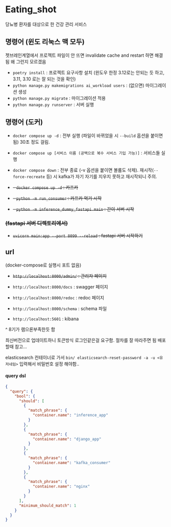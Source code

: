 # Eating_shot

당뇨병 환자를 대상으로 한 건강 관리 서비스

## 명령어 (윈도 리눅스 맥 모두)

젯브레인계열에서 프로젝트 파일이 안 뜨면 invalidate cache and restart 하면 해결됨 왜 그런지 모르겠음

- `poetry install` : 프로젝트 요구사항 설치 (윈도우 한정 3.12로는 안되는 듯 하고, 3.11, 3.10 로는 잘 되는 것을 확인)
- `python manage.py makemigrations ai_workload users` : (없으면) 마이그레이션 생성
- `python manage.py migrate` : 마이그레이션 적용
- `python manage.py runserver` : 서버 실행

## 명령어 (도커)

- `docker compose up -d` : 전부 실행 (파일이 바뀌었을 시 `--build` 옵션을 붙이면 됨) 30초 정도 걸림.
- `docker compose up [서비스 이름 (공백으로 복수 서비스 기입 가능)]` : 서비스들 실행
- `docker compose down` : 전부 종료 (-v 옵션을 붙이면 볼륨도 삭제). 재시작(`--force-recreate` 등) 시 kafka가 자기 자기를 지우지 못하고 재시작되니 주의.


- ~~- `docker compose up -d` : 카프카~~
- ~~- `python -m run_consumer` : 카프카 먹기 시작~~
- ~~- `python -m inference_dummy_fastapi.main` : 간이 서버 시작~~

### ~~(fastapi 서버 디렉토리에서)~~

- ~~`uvicorn main:app --port 8099 --reload` : fastapi 서버 시작하기~~

## url

(docker-compose로 실행시 포트 없음)

- ~~`http://localhost:8000/admin/` : 관리자 페이지~~
- `http://localhost:8000/docs` : swagger 페이지
- `http://localhost:8000/redoc` : redoc 페이지
- `http://localhost:8000/schema` : schema 파일

- `http://localhost:5601` : kibana

^ 8기가 램으론부족한듯 함

최신버전으로 업데이트하니 토큰방식 로그인같은걸 요구함. 절차를 잘 따라주면 됨 배포할때 참고...

elasticsearch 컨테이너로 가서 `bin/ elasticsearch-reset-password -a -u <유저네임>` 입력해서 비밀번호 설정 해야함..

#### query dsl

```json
{
  "query": {
    "bool": {
      "should": [
        {
          "match_phrase": {
            "container.name": "inference_app"
          }
        },
        {
          "match_phrase": {
            "container.name": "django_app"
          }
        },
        {
          "match_phrase": {
            "container.name": "kafka_consumer"
          }
        },
        {
          "match_phrase": {
            "container.name": "nginx"
          }
        }
      ],
      "minimum_should_match": 1
    }
  }
}
```

